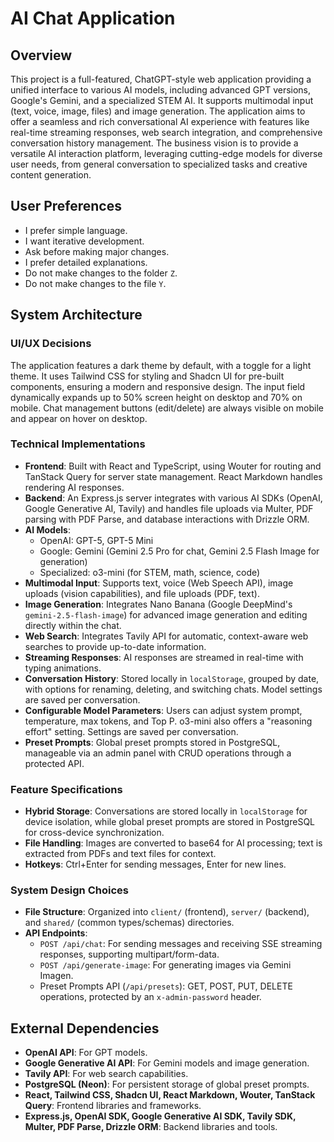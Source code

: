 # AI Chat Application

## Overview
This project is a full-featured, ChatGPT-style web application providing a unified interface to various AI models, including advanced GPT versions, Google's Gemini, and a specialized STEM AI. It supports multimodal input (text, voice, image, files) and image generation. The application aims to offer a seamless and rich conversational AI experience with features like real-time streaming responses, web search integration, and comprehensive conversation history management. The business vision is to provide a versatile AI interaction platform, leveraging cutting-edge models for diverse user needs, from general conversation to specialized tasks and creative content generation.

## User Preferences
- I prefer simple language.
- I want iterative development.
- Ask before making major changes.
- I prefer detailed explanations.
- Do not make changes to the folder `Z`.
- Do not make changes to the file `Y`.

## System Architecture

### UI/UX Decisions
The application features a dark theme by default, with a toggle for a light theme. It uses Tailwind CSS for styling and Shadcn UI for pre-built components, ensuring a modern and responsive design. The input field dynamically expands up to 50% screen height on desktop and 70% on mobile. Chat management buttons (edit/delete) are always visible on mobile and appear on hover on desktop.

### Technical Implementations
- **Frontend**: Built with React and TypeScript, using Wouter for routing and TanStack Query for server state management. React Markdown handles rendering AI responses.
- **Backend**: An Express.js server integrates with various AI SDKs (OpenAI, Google Generative AI, Tavily) and handles file uploads via Multer, PDF parsing with PDF Parse, and database interactions with Drizzle ORM.
- **AI Models**:
    - OpenAI: GPT-5, GPT-5 Mini
    - Google: Gemini (Gemini 2.5 Pro for chat, Gemini 2.5 Flash Image for generation)
    - Specialized: o3-mini (for STEM, math, science, code)
- **Multimodal Input**: Supports text, voice (Web Speech API), image uploads (vision capabilities), and file uploads (PDF, text).
- **Image Generation**: Integrates Nano Banana (Google DeepMind's `gemini-2.5-flash-image`) for advanced image generation and editing directly within the chat.
- **Web Search**: Integrates Tavily API for automatic, context-aware web searches to provide up-to-date information.
- **Streaming Responses**: AI responses are streamed in real-time with typing animations.
- **Conversation History**: Stored locally in `localStorage`, grouped by date, with options for renaming, deleting, and switching chats. Model settings are saved per conversation.
- **Configurable Model Parameters**: Users can adjust system prompt, temperature, max tokens, and Top P. o3-mini also offers a "reasoning effort" setting. Settings are saved per conversation.
- **Preset Prompts**: Global preset prompts stored in PostgreSQL, manageable via an admin panel with CRUD operations through a protected API.

### Feature Specifications
- **Hybrid Storage**: Conversations are stored locally in `localStorage` for device isolation, while global preset prompts are stored in PostgreSQL for cross-device synchronization.
- **File Handling**: Images are converted to base64 for AI processing; text is extracted from PDFs and text files for context.
- **Hotkeys**: Ctrl+Enter for sending messages, Enter for new lines.

### System Design Choices
- **File Structure**: Organized into `client/` (frontend), `server/` (backend), and `shared/` (common types/schemas) directories.
- **API Endpoints**:
    - `POST /api/chat`: For sending messages and receiving SSE streaming responses, supporting multipart/form-data.
    - `POST /api/generate-image`: For generating images via Gemini Imagen.
    - Preset Prompts API (`/api/presets`): GET, POST, PUT, DELETE operations, protected by an `x-admin-password` header.

## External Dependencies
- **OpenAI API**: For GPT models.
- **Google Generative AI API**: For Gemini models and image generation.
- **Tavily API**: For web search capabilities.
- **PostgreSQL (Neon)**: For persistent storage of global preset prompts.
- **React, Tailwind CSS, Shadcn UI, React Markdown, Wouter, TanStack Query**: Frontend libraries and frameworks.
- **Express.js, OpenAI SDK, Google Generative AI SDK, Tavily SDK, Multer, PDF Parse, Drizzle ORM**: Backend libraries and tools.